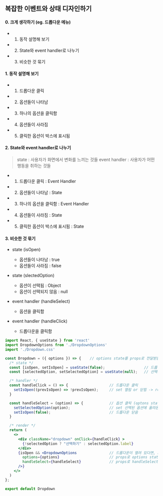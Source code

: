 ## 복잡한 이벤트와 상태 디자인하기


#### 0. 크게 생각하기 (eg. 드롭다운 메뉴)
- 1. 동작 설명해 보기
- 2. State와 event handler로 나누기
- 3. 비슷한 것 묶기

#### 1. 동작 설명해 보기
- 1) 드롭다운 클릭
- 2) 옵션들이 나타남
- 3) 하나의 옵션을 클릭함
- 4) 옵션들이 사라짐
- 5) 클릭한 옵션이 박스에 표시됨

#### 2. State와 event handler로 나누기
> state : 사용자가 화면에서 변화를 느끼는 것들
> event handler : 사용자가 어떤 행동을 취하는 것들
- 1) 드롭다운 클릭 : Event Handler
- 2) 옵션들이 나타남 : State
- 3) 하나의 옵션을 클릭함 : Event Handler
- 4) 옵션들이 사라짐 : State
- 5) 클릭한 옵션이 박스에 표시됨 : State

#### 3. 비슷한 것 묶기
- state (isOpen)
  - 옵션들이 나타남 : true
  - 옵션들이 사라짐 : false

- state (slectedOption)
  - 옵션이 선택됨 : Object
  - 옵션이 선택되지 않음 : null

- event handler (handleSelect)
  - 옵션을 클릭함

- event handler (handleClick)
  - 드롭다운을 클릭함

```jsx
import React, { useState } from 'react'
import DropdownOptions from './DropdownOptions'
import './Dropdown.css'

const Dropdown = ({ options }) => {    // options state를 props로 전달받음
  /* state */
  const [isOpen, setIsOpen] = useState(false);                  // 드롭박스가 열려있는 상태 state (bool)
  const [selectedOption, setSelectedOption] = useState(null);   // 선택된 옵션 state (object)

  /* handler */
  const handleClick = () => {                   // 드롭다운 클릭
    setIsOpen((prevIsOpen) => !prevIsOpen);     // set 열림 or 닫힘 -> reRender
  }

  const handleSelect = (option) => {            // 옵션 클릭 (optons state를 전달받음)
    setSelectedOption(option);                  // set 선택된 옵션에 올라온 option state를 전달
    setIsOpen(false);                           // 드롭다운 닫음
  }

  /* render */
  return (
    <>
      <div className="dropdown" onClick={handleClick} >
        {!selectedOption ? "선택하기" : selectedOption.label}
      </div>
      {isOpen && <DropdownOptions               // 드롭다운이 열려 있다면, DropdownOptions render
        options={options}                       // props로 options state를 전달
        handleSelect={handleSelect}             // props로 handleSelect 함수를 전달
      />}
    </>
  )
};

export default Dropdown

```
